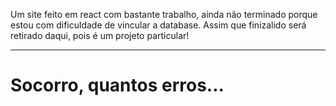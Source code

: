 Um site feito em react com bastante trabalho, ainda não terminado porque estou com dificuldade de vincular a database. Assim que finizalido será retirado daqui, pois é um projeto particular!

--- 
# Socorro, quantos erros...
